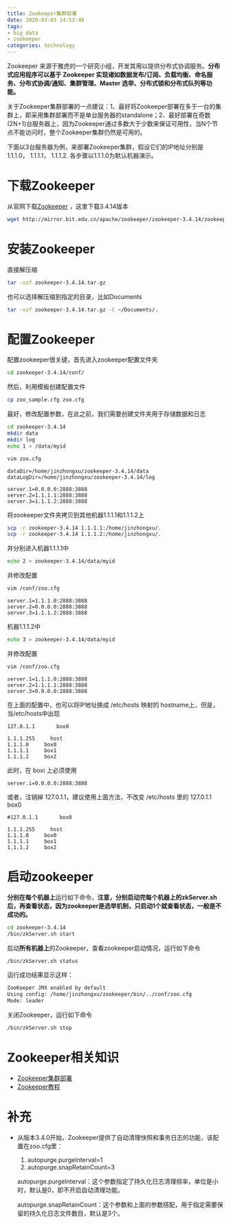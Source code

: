 ```yaml
---
title: Zookeeper集群部署
date: 2020-03-03 14:53:49
tags:
- big data
- zookeeper
categories: technology
---
```


Zookeeper 来源于雅虎的一个研究小组，开发其用以提供分布式协调服务。**分布式应用程序可以基于 Zookeeper 实现诸如数据发布/订阅、负载均衡、命名服务、分布式协调/通知、集群管理、Master 选举、分布式锁和分布式队列等功能。**

<!--more-->

关于Zookeeper集群部署的一点建议：1、最好将Zookeeper部署在多于一台的集群上，即采用集群部署而不是单台服务器的standalone；2、最好部署在奇数(2N+1)台服务器上，因为Zookeeper通过多数大于少数来保证可用性，当N个节点不能访问时，整个Zookeeper集群仍然是可用的。

下面以3台服务器为例，来部署Zookeeper集群，假设它们的IP地址分别是1.1.1.0， 1.1.1.1， 1.1.1.2. 各步骤以1.1.1.0为默认机器演示。

# 下载Zookeeper

从官网下载[Zookeeper](http://mirror.bit.edu.cn/apache/zookeeper/) ，这里下载3.4.14版本

```bash
wget http://mirror.bit.edu.cn/apache/zookeeper/zookeeper-3.4.14/zookeeper-3.4.14.tar.gz
```

# 安装Zookeeper

直接解压缩

```bash
tar -xzf zookeeper-3.4.14.tar.gz
```

也可以选择解压缩到指定的目录，比如Documents

```bash
tar -xzf zookeeper-3.4.14.tar.gz -C ~/Documents/.
```

# 配置Zookeeper

配置zookeeper很关键，首先进入zookeeper配置文件夹

```bash
cd zookeeper-3.4.14/conf/
```

然后，利用模板创建配置文件

```bash
cp zoo_sample.cfg zoo.cfg
```

最好，修改配置参数，在此之前，我们需要创建文件夹用于存储数据和日志

```bash
cd zookeeper-3.4.14
mkdir data
mkdir log
echo 1 > /data/myid
```

```bash
vim zoo.cfg
```

```shell
dataDir=/home/jinzhongxu/zookeeper-3.4.14/data
dataLogDir=/home/jinzhongxu/zookeeper-3.4.14/log

server.1=0.0.0.0:2888:3888
server.2=1.1.1.1:2888:3888
server.3=1.1.1.2:2888:3888
```

将zookeeper文件夹拷贝到其他机器1.1.1.1和1.1.1.2上

```bash
scp -r zookeeper-3.4.14 1.1.1.1:/home/jinzhongxu/.
scp -r zookeeper-3.4.14 1.1.1.2:/home/jinzhongxu/.
```

并分别进入机器1.1.1.1中

```bash
echo 2 > zookeeper-3.4.14/data/myid
```

并修改配置

```bash
vim /conf/zoo.cfg
```

```shell
server.1=1.1.1.0:2888:3888
server.2=0.0.0.0:2888:3888
server.3=1.1.1.2:2888:3888
```

机器1.1.1.2中

```bash
echo 3 > zookeeper-3.4.14/data/myid
```

并修改配置

```bash
vim /conf/zoo.cfg
```

```shell
server.1=1.1.1.0:2888:3888
server.2=1.1.1.1:2888:3888
server.3=0.0.0.0:2888:3888
```

在上面的配置中，也可以将IP地址换成 /etc/hosts 映射的 hostname上，但是，当/etc/hosts中出现

```shell
127.0.1.1       box0

1.1.1.255     host
1.1.1.0     box0
1.1.1.1     box1
1.1.1.2     box2
```

此时，在 boxi 上必须使用

```
server.i=0.0.0.0:2888:3888
```

或者，注销掉 127.0.1.1，建议使用上面方法，不改变 /etc/hosts 里的 127.0.1.1       box0

```shell
#127.0.1.1       box0

1.1.1.255     host
1.1.1.0     box0
1.1.1.1     box1
1.1.1.2     box2
```

# 启动zookeeper

**分别在每个机器上**运行如下命令，**注意，分别启动完每个机器上的zkServer.sh后，再查看状态，因为zookeeper是选举机制，只启动1个就查看状态，一般是不成功的。**

```bash
cd zookeeper-3.4.14
/bin/zkServer.sh start
```

启动**所有机器上**的Zookeeper，查看zookeeper启动情况，运行如下命令

```bash
/bin/zkServer.sh status
```

运行成功结果显示这样：

```bash
ZooKeeper JMX enabled by default
Using config: /home/jinzhongxu/zookeeper/bin/../conf/zoo.cfg
Mode: leader
```

关闭Zookeeper，运行如下命令

```bash
/bin/zkServer.sh stop
```

# Zookeeper相关知识

- [Zookeeper集群部署](https://www.cnblogs.com/wxisme/p/5178211.html)
- [Zookeeper教程](https://www.w3cschool.cn/zookeeper/)

# 补充

- 从版本3.4.0开始，Zookeeper提供了自动清理快照和事务日志的功能，该配置在zoo.cfg里：

  1. autopurge.purgeInterval=1
  2. autopurge.snapRetainCount=3

  autopurge.purgeInterval：这个参数指定了持久化日志清理频率，单位是小时，默认是0，即不开启自动清理功能。

  autopurge.snapRetainCount：这个参数和上面的参数搭配，用于指定需要保留的持久化日志文件数目，默认是3个。